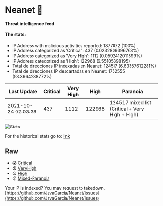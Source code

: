 # Neanet :hocho:
#### Threat intelligence feed
#### The stats:

- IP Address with malicious activities reported: 1877072 (100%)
- IP Address categorized as 'Critical':  437 (0.0232809396763%)
- IP Address categorized as 'Very High':  1112 (0.0592412011899%)
- IP Address categorized as 'High':  122968 (6.55105398195)
- Total de direcciones IP indexadas en Neanet:  124517 (6.63357612281%)
- Total de direcciones IP descartadas en Neanet:  1752555 (93.3664238772%)

| Last Update | Critical | Very High | High | Paranoia |
| --- | --- | --- | --- | --- |
| 2021-10-24 02:03:38 | 437 | 1112 | 122968 | 124517 mixed list (Critical + Very High + High)|

![Stats](https://docs.google.com/spreadsheets/d/e/2PACX-1vSnaNMIXVabIpDJjufMlzH7poXnshF3mgd8Is1g9ytUEzVsP5my4Trn8f-xkoLLQ38xpL3HtmUexLo6/pubchart?oid=501124687&format=image)

For the historical stats go to: [link](/stats.csv)
## Raw
- :scream: [Critical](https://raw.githubusercontent.com/JavaGarcia/Neanet/master/blacklists/neanet_critical.txt)
- :fearful: [VeryHigh](https://raw.githubusercontent.com/JavaGarcia/Neanet/master/blacklists/neanet_veryHigh.txtt)
- :frowning: [High](https://raw.githubusercontent.com/JavaGarcia/Neanet/master/blacklists/neanet_high.txt)
- :dizzy_face: [Mixed-Paranoia](https://raw.githubusercontent.com/JavaGarcia/Neanet/master/blacklists/neanet_all.txt)


Your IP is indexed? You may request to takedown. [https://github.com/JavaGarcia/Neanet/issues](https://github.com/JavaGarcia/Neanet/issues)











































































































































































































































































































































































































































































































































































































































































































































































































































































































































































































































































































































































































































































































































































































































































































































































































































































































































































































































































































































































































































































































































































































































































































































































































































































































































































































































































































































































































































































































































































































































































































































































































































































































































































































































































































































































































































































































































































































































































































































































































































































































































































































































































































































































































































































































































































































































































































































































































































































































































































































































































































































































































































































































































































































































































































































































































































































































































































































































































































































































































































































































































































































































































































































































































































































































































































































































































































































































































































































































































































































































































































































































































































































































































































































































































































































































































































































































































































































































































































































































































































































































































































































































































































































































































































































































































































































































































































































































































































































































































































































































































































































































































































































































































































































































































































































































































































































































































































































































